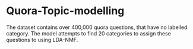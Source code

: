 # Quora-Topic-modelling
The dataset contains over 400,000 quora questions, that have no labelled category. The model attempts to find 20 categories to assign these questions to using LDA-NMF.
